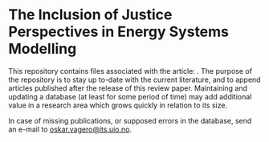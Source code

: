 # The Inclusion of Justice Perspectives in Energy Systems Modelling

This repository contains files associated with the article: <insert bib-entry>. The purpose of the repository is to stay up to-date with the current literature, and to append articles published after the release of this review paper. Maintaining and updating a database (at least for some period of time) may add additional value in a research area which grows quickly in relation to its size.

In case of missing publications, or supposed errors in the database, send an e-mail to oskar.vagero@its.uio.no.  
